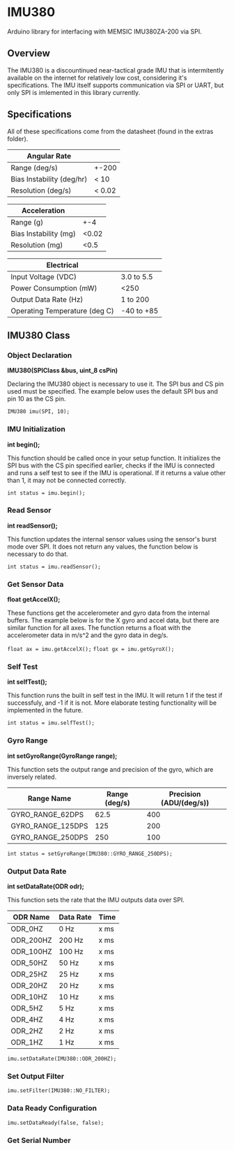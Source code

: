 # IMU380

Arduino library for interfacing with MEMSIC IMU380ZA-200 via SPI.

## Overview

The IMU380 is a discountinued near-tactical grade IMU that is intermitently available on the internet for relatively low cost, considering it's specifications. The IMU itself supports communication via SPI or UART, but only SPI is imlemented in this library currently.

## Specifications

All of these specifications come from the datasheet (found in the extras folder).

| Angular Rate |   |
| ------------ | - |
| Range (deg/s) | +-200 |
| Bias Instability (deg/hr) | < 10 |
| Resolution (deg/s) | < 0.02 |

| Acceleration | |
| --------------- | ------ |
| Range (g) | +-4 |
| Bias Instability (mg) | <0.02 |
| Resolution (mg) | <0.5 |

| Electrical ||
|-|-|
| Input Voltage (VDC) | 3.0 to 5.5 |
| Power Consumption (mW) | <250 |
| Output Data Rate (Hz) | 1 to 200 |
| Operating Temperature (deg C) | -40 to +85 |

## IMU380 Class

### Object Declaration

**IMU380(SPIClass &bus, uint_8 csPin)**

Declaring the IMU380 object is necessary to use it. The SPI bus and CS pin used must be specified. The example below uses the default SPI bus and pin 10 as the CS pin.

`IMU380 imu(SPI, 10);`

### IMU Initialization

**int begin();**

This function should be called once in your setup function. It initializes the SPI bus with the CS pin specified earlier, checks if the IMU is connected and runs a self test to see if the IMU is operational. If it returns a value other than 1, it may not be connected correctly.

`int status = imu.begin();`

### Read Sensor

**int readSensor();**

This function updates the internal sensor values using the sensor's burst mode over SPI. It does not return any values, the function below is necessary to do that.

`int status = imu.readSensor();`

### Get Sensor Data

**float getAccelX();**

These functions get the accelerometer and gyro data from the internal buffers. The example below is for the X gyro and accel data, but there are similar function for all axes. The function returns a float with the accelerometer data in m/s^2 and the gyro data in deg/s.

`float ax = imu.getAccelX();`
`float gx = imu.getGyroX();`

### Self Test

**int selfTest();**

This function runs the built in self test in the IMU. It will return 1 if the test if successfuly, and -1 if it is not. More elaborate testing functionality will be implemented in the future.

`int status = imu.selfTest();`

### Gyro Range

**int setGyroRange(GyroRange range);**

This function sets the output range and precision of the gyro, which are inversely related.

| Range Name | Range (deg/s) | Precision (ADU/(deg/s)) |
| - | - | - |
| GYRO_RANGE_62DPS  | 62.5 | 400 |
| GYRO_RANGE_125DPS | 125  | 200 |
| GYRO_RANGE_250DPS | 250  | 100 |

`int status = setGyroRange(IMU380::GYRO_RANGE_250DPS);`

### Output Data Rate

**int setDataRate(ODR odr);**

This function sets the rate that the IMU outputs data over SPI.

| ODR Name | Data Rate | Time |
| - | - | - |
| ODR_0HZ | 0 Hz | x ms |
| ODR_200HZ | 200 Hz | x ms |
| ODR_100HZ | 100 Hz | x ms |
| ODR_50HZ | 50 Hz | x ms |
| ODR_25HZ | 25 Hz | x ms |
| ODR_20HZ | 20 Hz | x ms |
| ODR_10HZ | 10 Hz | x ms |
| ODR_5HZ | 5 Hz | x ms |
| ODR_4HZ | 4 Hz | x ms |
| ODR_2HZ | 2 Hz | x ms |
| ODR_1HZ | 1 Hz | x ms |

`imu.setDataRate(IMU380::ODR_200HZ);`

### Set Output Filter

`imu.setFilter(IMU380::NO_FILTER);`

### Data Ready Configuration

`imu.setDataReady(false, false);`

### Get Serial Number

